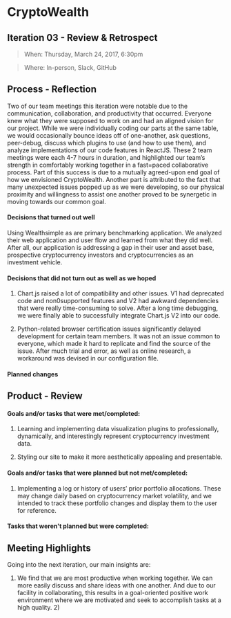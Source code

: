 # CryptoWealth

## Iteration 03 - Review & Retrospect

> When: Thursday, March 24, 2017, 6:30pm
 
> Where: In-person, Slack, GitHub

## Process - Reflection

Two of our team meetings this iteration were notable due to the communication, collaboration, and productivity that occurred. Everyone knew what they were supposed to work on and had an aligned vision for our project. While we were individually coding our parts at the same table, we would occasionally bounce ideas off of one-another, ask questions, peer-debug, discuss which plugins to use (and how to use them), and analyze implementations of our code features in ReactJS. These 2 team meetings were each 4-7 hours in duration, and highlighted our team’s strength in comfortably working together in a fast=paced collaborative process. Part of this success is due to a mutually agreed-upon end goal of how we envisioned CryptoWealth. Another part is attributed to the fact that many unexpected issues popped up as we were developing, so our physical proximity and willingness to assist one another proved to be synergetic in moving towards our common goal.

#### Decisions that turned out well

Using Wealthsimple as are primary benchmarking application. We analyzed their web application and user flow and learned from what they did well. After all, our application is addressing a gap in their user and asset base, prospective cryptocurrency investors and cryptocurrencies as an investment vehicle.


#### Decisions that did not turn out as well as we hoped

1. Chart.js raised a lot of compatibility and other issues. V1 had deprecated code and non0supported features and V2 had awkward dependencies that were really time-consuming to solve. After a long time debugging, we were finally able to successfully integrate Chart.js V2 into our code.

2. Python-related browser certification issues significantly delayed development for certain team members. It was not an issue common to everyone, which made it hard to replicate and find the source of the issue. After much trial and error, as well as online research, a workaround was devised in our configuration file.

#### Planned changes



## Product - Review

#### Goals and/or tasks that were met/completed:

1. Learning and implementing data visualization plugins to professionally, dynamically, and interestingly represent cryptocurrency investment data.

2. Styling our site to make it more aesthetically appealing and presentable.

#### Goals and/or tasks that were planned but not met/completed:

1. Implementing a log or history of users’ prior portfolio allocations. These may change daily based on cryptocurrency market volatility, and we intended to track these portfolio changes and display them to the user for reference.

#### Tasks that weren't planned but were completed:



## Meeting Highlights

Going into the next iteration, our main insights are:

1. We find that we are most productive when working together. We can more easily discuss and share ideas with one another. And due to our facility in collaborating, this results in a goal-oriented positive work environment where we are motivated and seek to accomplish tasks at a high quality. 2) 